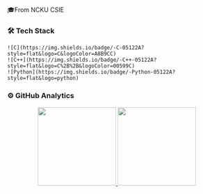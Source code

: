 🎓From NCKU CSIE

### 🛠 Tech Stack
    ![C](https://img.shields.io/badge/-C-05122A?style=flat&logo=C&logoColor=A8B9CC)
    ![C++](https://img.shields.io/badge/-C++-05122A?style=flat&logo=C%2B%2B&logoColor=00599C)
    ![Python](https://img.shields.io/badge/-Python-05122A?style=flat&logo=python)

### ⚙️ GitHub Analytics
<p align="center">
    <a href="https://github.com/Jiang0307">
    <img height="180em" src="https://github-readme-stats-eight-theta.vercel.app/api?username=Jiang0307&show_icons=true&include_all_commits=true&count_private=true&theme=radical"/>
    <img height="180em" src="https://github-readme-stats-eight-theta.vercel.app/api/top-langs/?username=Jiang0307&layout=compact&theme=radical"/>
    </a>
</p>